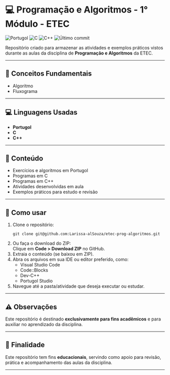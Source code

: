 <h1>💻 Programação e Algoritmos - 1° Módulo - ETEC</h1>

  <p>
    <img src="https://img.shields.io/badge/language-Portugol-blueviolet" alt="Portugol" />
    <img src="https://img.shields.io/badge/language-C-00599C?style=flat&logo=c&logoColor=white" alt="C" />
    <img src="https://img.shields.io/badge/language-C++-00599C?style=flat&logo=cplusplus&logoColor=white" alt="C++" />
    <img src="https://img.shields.io/github/last-commit/Larissa-alSouza/etec-prog-algoritmos" alt="Último commit" />
  </p>

  <p>
    Repositório criado para armazenar as atividades e exemplos práticos vistos durante as aulas da disciplina de <strong>Programação e Algoritmos</strong> da ETEC.
  </p>

  <hr />

  <h2>📘 Conceitos Fundamentais</h2>
  <ul>
    <li>Algoritmo</li>
    <li>Fluxograma</li>
  </ul>

  <hr />

  <h2>💻 Linguagens Usadas</h2>
  <ul>
    <li><strong>Portugol</strong></li>
    <li><strong>C</strong></li>
    <li><strong>C++</strong></li>
  </ul>

  <hr />

  <h2>📂 Conteúdo</h2>
  <ul>
    <li>Exercícios e algoritmos em Portugol</li>
    <li>Programas em C</li>
    <li>Programas em C++</li>
    <li>Atividades desenvolvidas em aula</li>
    <li>Exemplos práticos para estudo e revisão</li>
  </ul>

  <hr />

  <h2>🚀 Como usar</h2>
  <ol>
    <li>
      Clone o repositório:
      <pre><code>git clone git@github.com:Larissa-alSouza/etec-prog-algoritmos.git</code></pre>
    </li>
    <li>Ou faça o download do ZIP:<br />
      Clique em <strong>Code &gt; Download ZIP</strong> no GitHub.
    </li>
    <li>Extraia o conteúdo (se baixou em ZIP).</li>
    <li>
      Abra os arquivos em sua IDE ou editor preferido, como:
      <ul>
        <li>Visual Studio Code</li>
        <li>Code::Blocks</li>
        <li>Dev-C++</li>
        <li>Portugol Studio</li>
      </ul>
    </li>
    <li>Navegue até a pasta/atividade que deseja executar ou estudar.</li>
  </ol>

  <hr />

  <h2>⚠️ Observações</h2>
  <p>Este repositório é destinado <strong>exclusivamente para fins acadêmicos</strong> e para auxiliar no aprendizado da disciplina.</p>

  <hr />

  <h2>🎯 Finalidade</h2>
  <p>Este repositório tem fins <strong>educacionais</strong>, servindo como apoio para revisão, prática e acompanhamento das aulas da disciplina.</p>

  <hr />

